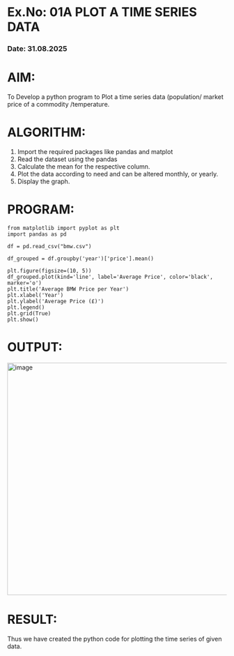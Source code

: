 # Ex.No: 01A PLOT A TIME SERIES DATA
###  Date: 31.08.2025

# AIM:
To Develop a python program to Plot a time series data (population/ market price of a commodity
/temperature.
# ALGORITHM:
1. Import the required packages like pandas and matplot
2. Read the dataset using the pandas
3. Calculate the mean for the respective column.
4. Plot the data according to need and can be altered monthly, or yearly.
5. Display the graph.
# PROGRAM:
```
from matplotlib import pyplot as plt
import pandas as pd

df = pd.read_csv("bmw.csv") 

df_grouped = df.groupby('year')['price'].mean()

plt.figure(figsize=(10, 5))
df_grouped.plot(kind='line', label='Average Price', color='black', marker='o')
plt.title('Average BMW Price per Year')
plt.xlabel('Year')
plt.ylabel('Average Price (£)')
plt.legend()
plt.grid(True)
plt.show()
```



# OUTPUT:
<img width="1187" height="533" alt="image" src="https://github.com/user-attachments/assets/0eec6a9f-842c-4900-9489-c7cbd4fcd941" />


# RESULT:
Thus we have created the python code for plotting the time series of given data.
